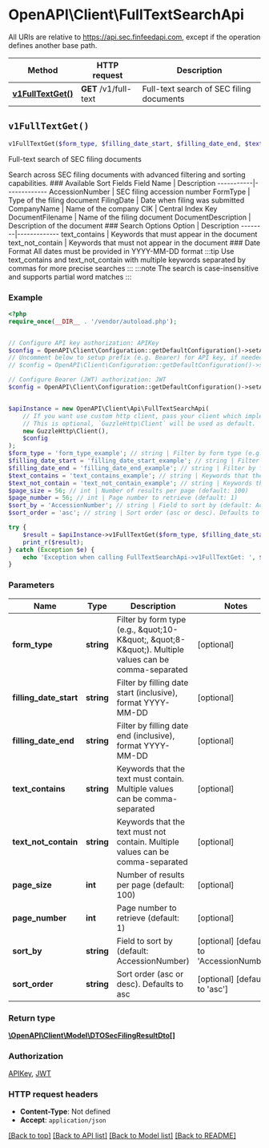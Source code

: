 # OpenAPI\Client\FullTextSearchApi

All URIs are relative to https://api.sec.finfeedapi.com, except if the operation defines another base path.

| Method | HTTP request | Description |
| ------------- | ------------- | ------------- |
| [**v1FullTextGet()**](FullTextSearchApi.md#v1FullTextGet) | **GET** /v1/full-text | Full-text search of SEC filing documents |


## `v1FullTextGet()`

```php
v1FullTextGet($form_type, $filling_date_start, $filling_date_end, $text_contains, $text_not_contain, $page_size, $page_number, $sort_by, $sort_order): \OpenAPI\Client\Model\DTOSecFilingResultDto[]
```

Full-text search of SEC filing documents

Search across SEC filing documents with advanced filtering and sorting capabilities.  ### Available Sort Fields  Field Name | Description -----------|------------- AccessionNumber | SEC filing accession number FormType | Type of the filing document FilingDate | Date when filing was submitted CompanyName | Name of the company CIK | Central Index Key DocumentFilename | Name of the filing document DocumentDescription | Description of the document  ### Search Options  Option | Description --------|------------- text_contains | Keywords that must appear in the document text_not_contain | Keywords that must not appear in the document  ### Date Format All dates must be provided in YYYY-MM-DD format  :::tip Use text_contains and text_not_contain with multiple keywords separated by commas for more precise searches :::  :::note The search is case-insensitive and supports partial word matches :::

### Example

```php
<?php
require_once(__DIR__ . '/vendor/autoload.php');


// Configure API key authorization: APIKey
$config = OpenAPI\Client\Configuration::getDefaultConfiguration()->setApiKey('Authorization', 'YOUR_API_KEY');
// Uncomment below to setup prefix (e.g. Bearer) for API key, if needed
// $config = OpenAPI\Client\Configuration::getDefaultConfiguration()->setApiKeyPrefix('Authorization', 'Bearer');

// Configure Bearer (JWT) authorization: JWT
$config = OpenAPI\Client\Configuration::getDefaultConfiguration()->setAccessToken('YOUR_ACCESS_TOKEN');


$apiInstance = new OpenAPI\Client\Api\FullTextSearchApi(
    // If you want use custom http client, pass your client which implements `GuzzleHttp\ClientInterface`.
    // This is optional, `GuzzleHttp\Client` will be used as default.
    new GuzzleHttp\Client(),
    $config
);
$form_type = 'form_type_example'; // string | Filter by form type (e.g., \"10-K\", \"8-K\"). Multiple values can be comma-separated
$filling_date_start = 'filling_date_start_example'; // string | Filter by filling date start (inclusive), format YYYY-MM-DD
$filling_date_end = 'filling_date_end_example'; // string | Filter by filling date end (inclusive), format YYYY-MM-DD
$text_contains = 'text_contains_example'; // string | Keywords that the text must contain. Multiple values can be comma-separated
$text_not_contain = 'text_not_contain_example'; // string | Keywords that the text must not contain. Multiple values can be comma-separated
$page_size = 56; // int | Number of results per page (default: 100)
$page_number = 56; // int | Page number to retrieve (default: 1)
$sort_by = 'AccessionNumber'; // string | Field to sort by (default: AccessionNumber)
$sort_order = 'asc'; // string | Sort order (asc or desc). Defaults to asc

try {
    $result = $apiInstance->v1FullTextGet($form_type, $filling_date_start, $filling_date_end, $text_contains, $text_not_contain, $page_size, $page_number, $sort_by, $sort_order);
    print_r($result);
} catch (Exception $e) {
    echo 'Exception when calling FullTextSearchApi->v1FullTextGet: ', $e->getMessage(), PHP_EOL;
}
```

### Parameters

| Name | Type | Description  | Notes |
| ------------- | ------------- | ------------- | ------------- |
| **form_type** | **string**| Filter by form type (e.g., \&quot;10-K\&quot;, \&quot;8-K\&quot;). Multiple values can be comma-separated | [optional] |
| **filling_date_start** | **string**| Filter by filling date start (inclusive), format YYYY-MM-DD | [optional] |
| **filling_date_end** | **string**| Filter by filling date end (inclusive), format YYYY-MM-DD | [optional] |
| **text_contains** | **string**| Keywords that the text must contain. Multiple values can be comma-separated | [optional] |
| **text_not_contain** | **string**| Keywords that the text must not contain. Multiple values can be comma-separated | [optional] |
| **page_size** | **int**| Number of results per page (default: 100) | [optional] |
| **page_number** | **int**| Page number to retrieve (default: 1) | [optional] |
| **sort_by** | **string**| Field to sort by (default: AccessionNumber) | [optional] [default to &#39;AccessionNumber&#39;] |
| **sort_order** | **string**| Sort order (asc or desc). Defaults to asc | [optional] [default to &#39;asc&#39;] |

### Return type

[**\OpenAPI\Client\Model\DTOSecFilingResultDto[]**](../Model/DTOSecFilingResultDto.md)

### Authorization

[APIKey](../../README.md#APIKey), [JWT](../../README.md#JWT)

### HTTP request headers

- **Content-Type**: Not defined
- **Accept**: `application/json`

[[Back to top]](#) [[Back to API list]](../../README.md#endpoints)
[[Back to Model list]](../../README.md#models)
[[Back to README]](../../README.md)
